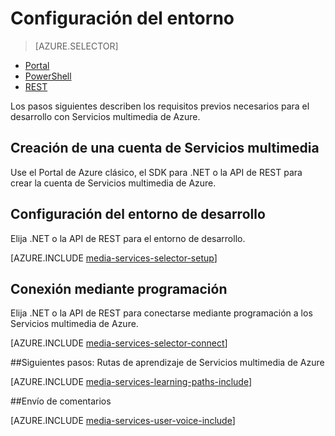 <properties
	pageTitle="Configuración del entorno | Microsoft Azure"
	description="Configure el entorno para desarrollar con Servicios multimedia de Azure."
	services="media-services"
	documentationCenter=""
	authors="Juliako"
	manager="dwrede"
	editor=""/>

<tags
	ms.service="media-services"
	ms.workload="media"
	ms.tgt_pltfrm="na"
	ms.devlang="na"
	ms.topic="get-started-article"
 	ms.date="02/03/2016"  
	ms.author="juliako"/>

# Configuración del entorno

> [AZURE.SELECTOR]
- [Portal](media-services-create-account.md)
- [PowerShell](media-services-manage-with-powershell.md)
- [REST](https://msdn.microsoft.com/library/azure/dn167014.aspx)
<a id="create_account"></a>

Los pasos siguientes describen los requisitos previos necesarios para el desarrollo con Servicios multimedia de Azure.

## Creación de una cuenta de Servicios multimedia

Use el Portal de Azure clásico, el SDK para .NET o la API de REST para crear la cuenta de Servicios multimedia de Azure.

<a id="setup_dev_env"></a>
## Configuración del entorno de desarrollo  

Elija .NET o la API de REST para el entorno de desarrollo.

[AZURE.INCLUDE [media-services-selector-setup](../../includes/media-services-selector-setup.md)]

<a id="connect"></a>
## Conexión mediante programación

Elija .NET o la API de REST para conectarse mediante programación a los Servicios multimedia de Azure.

[AZURE.INCLUDE [media-services-selector-connect](../../includes/media-services-selector-connect.md)]


##Siguientes pasos: Rutas de aprendizaje de Servicios multimedia de Azure

[AZURE.INCLUDE [media-services-learning-paths-include](../../includes/media-services-learning-paths-include.md)]

##Envío de comentarios

[AZURE.INCLUDE [media-services-user-voice-include](../../includes/media-services-user-voice-include.md)]

<!---HONumber=AcomDC_0211_2016-->